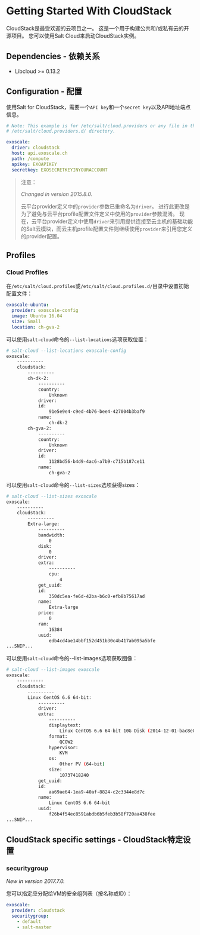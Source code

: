 # Getting Started With CloudStack

CloudStack是最受欢迎的云项目之一。 这是一个用于构建公共和/或私有云的开源项目。 您可以使用Salt Cloud来启动CloudStack实例。

## Dependencies - 依赖关系
- Libcloud >= 0.13.2

## Configuration - 配置
使用Salt for CloudStack，需要一个`API key`和一个`secret key`以及API地址端点信息。
```yaml
# Note: This example is for /etc/salt/cloud.providers or any file in the
# /etc/salt/cloud.providers.d/ directory.

exoscale:
  driver: cloudstack
  host: api.exoscale.ch
  path: /compute
  apikey: EXOAPIKEY
  secretkey: EXOSECRETKEYINYOURACCOUNT
```

> 注意：
>
> *Changed in version 2015.8.0.*
>
> 云平台provider定义中的`provider`参数已重命名为`driver`。 进行此更改是为了避免与云平台profile配置文件定义中使用的`provider`参数混淆。 现在，云平台provider定义中使用`driver`来引用提供连接至云主机的基础功能的Salt云模块，而云主机profile配置文件则继续使用`provider`来引用您定义的provider配置。

## Profiles
### Cloud Profiles
在`/etc/salt/cloud.profiles`或`/etc/salt/cloud.profiles.d/`目录中设置初始配置文件：
```yaml
exoscale-ubuntu:
  provider: exoscale-config
  image: Ubuntu 16.04
  size: Small
  location: ch-gva-2
```
可以使用`salt-cloud`命令的`--list-locations`选项获取位置：
```bash
# salt-cloud --list-locations exoscale-config
exoscale:
    ----------
    cloudstack:
        ----------
        ch-dk-2:
            ----------
            country:
                Unknown
            driver:
            id:
                91e5e9e4-c9ed-4b76-bee4-427004b3baf9
            name:
                ch-dk-2
        ch-gva-2:
            ----------
            country:
                Unknown
            driver:
            id:
                1128bd56-b4d9-4ac6-a7b9-c715b187ce11
            name:
                ch-gva-2
```
可以使用`salt-cloud`命令的`--list-sizes`选项获得sizes：
```bash
# salt-cloud --list-sizes exoscale
exoscale:
    ----------
    cloudstack:
        ----------
        Extra-large:
            ----------
            bandwidth:
                0
            disk:
                0
            driver:
            extra:
                ----------
                cpu:
                    4
            get_uuid:
            id:
                350dc5ea-fe6d-42ba-b6c0-efb8b75617ad
            name:
                Extra-large
            price:
                0
            ram:
                16384
            uuid:
                edb4cd4ae14bbf152d451b30c4b417ab095a5bfe
...SNIP...
```
可以使用`salt-cloud`命令的--list-images选项获取图像：
```bash
# salt-cloud --list-images exoscale
exoscale:
    ----------
    cloudstack:
        ----------
        Linux CentOS 6.6 64-bit:
            ----------
            driver:
            extra:
                ----------
                displaytext:
                    Linux CentOS 6.6 64-bit 10G Disk (2014-12-01-bac8e0)
                format:
                    QCOW2
                hypervisor:
                    KVM
                os:
                    Other PV (64-bit)
                size:
                    10737418240
            get_uuid:
            id:
                aa69ae64-1ea9-40af-8824-c2c3344e8d7c
            name:
                Linux CentOS 6.6 64-bit
            uuid:
                f26b4f54ec8591abdb6b5feb3b58f720aa438fee
...SNIP...
```

## CloudStack specific settings - CloudStack特定设置
### securitygroup

*New in version 2017.7.0.*

您可以指定应分配给VM的安全组列表（按名称或ID）：
```yaml
exoscale:
  provider: cloudstack
  securitygroup:
    - default
    - salt-master
```
